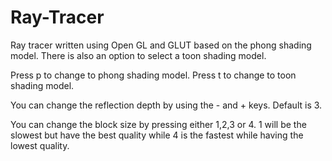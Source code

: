 # Ray-Tracer
Ray tracer written using Open GL and GLUT based on the phong shading model. There is also an option to select a toon shading model.

Press p to change to phong shading model.
Press t to change to toon shading model.

You can change the reflection depth by using the - and + keys. Default is 3.

You can change the block size by pressing either 1,2,3 or 4. 1 will be the slowest but have the best quality while 4 is the fastest while having the lowest quality.

